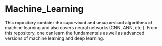 # Machine_Learning
This repository contains the supervised and unsupervised algorithms of machine learning and also covers neural networks (CNN, ANN, etc.).  From this repository, one can learn the fundamentals as well as advanced versions of machine learning and deep learning.
